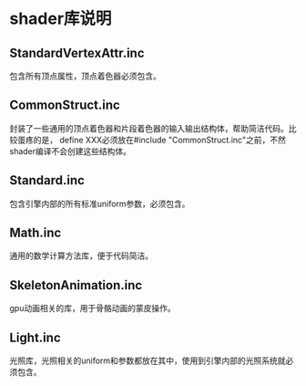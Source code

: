 # shader库说明<br>

## StandardVertexAttr.inc<br>
包含所有顶点属性，顶点着色器必须包含。<br>

## CommonStruct.inc<br>
封装了一些通用的顶点着色器和片段着色器的输入输出结构体，帮助简洁代码。比较蛋疼的是，
define XXX必须放在#include "CommonStruct.inc"之前，不然shader编译不会创建这些结构体。<br>

## Standard.inc<br>
包含引擎内部的所有标准uniform参数，必须包含。<br>

## Math.inc<br>
通用的数学计算方法库，便于代码简洁。 <br>

## SkeletonAnimation.inc<br>
gpu动画相关的库，用于骨骼动画的蒙皮操作。 <br>

## Light.inc<br>
光照库，光照相关的uniform和参数都放在其中，使用到引擎内部的光照系统就必须包含。 <br>

